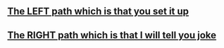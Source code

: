 ## [The LEFT path which is that you set it up](../animal/door2.md)
## [The RIGHT path which is that I will tell you joke](../animal/door2.md)
